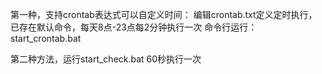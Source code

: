 第一种，支持crontab表达式可以自定义时间：
编辑crontab.txt定义定时执行，已存在默认命令，每天8点-23点每2分钟执行一次
命令行运行：start_crontab.bat

第二种方法，运行start_check.bat
60秒执行一次
